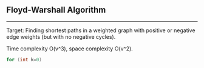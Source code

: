 ## Floyd-Warshall Algorithm
---
Target: Finding shortest paths in a weighted graph with positive or negative edge weights (but with no negative cycles).

Time complexity O(v^3), space complexity O(v^2).


```c++
for (int k=0)


```

